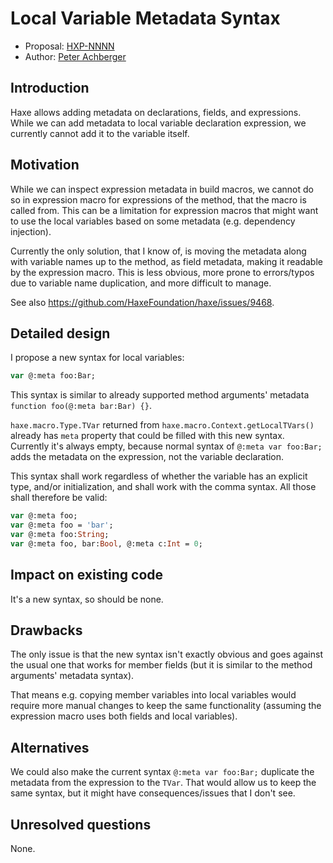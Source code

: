 # Local Variable Metadata Syntax

- Proposal: [HXP-NNNN](0000-local-var-metadata.md)
- Author: [Peter Achberger](https://github.com/antriel)

## Introduction

Haxe allows adding metadata on declarations, fields, and expressions. While we can add metadata to local variable declaration expression, we currently cannot add it to the variable itself.

## Motivation

While we can inspect expression metadata in build macros, we cannot do so in expression macro for expressions of the method, that the macro is called from.
This can be a limitation for expression macros that might want to use the local variables based on some metadata (e.g. dependency injection).

Currently the only solution, that I know of, is moving the metadata along with variable names up to the method, as field metadata, making it readable by the expression macro.
This is less obvious, more prone to errors/typos due to variable name duplication, and more difficult to manage.

See also https://github.com/HaxeFoundation/haxe/issues/9468.

## Detailed design

I propose a new syntax for local variables:

```haxe
var @:meta foo:Bar;
```

This syntax is similar to already supported method arguments' metadata `function foo(@:meta bar:Bar) {}`.

`haxe.macro.Type.TVar` returned from `haxe.macro.Context.getLocalTVars()` already has `meta` property that could be filled with this new syntax. Currently it's always empty, because normal syntax of `@:meta var foo:Bar;` adds the metadata on the expression, not the variable declaration.

This syntax shall work regardless of whether the variable has an explicit type, and/or initialization, and shall work with the comma syntax. All those shall therefore be valid:

```haxe
var @:meta foo;
var @:meta foo = 'bar';
var @:meta foo:String;
var @:meta foo, bar:Bool, @:meta c:Int = 0;
```

## Impact on existing code

It's a new syntax, so should be none.

## Drawbacks

The only issue is that the new syntax isn't exactly obvious and goes against the usual one that works for member fields (but it is similar to the method arguments' metadata syntax).

That means e.g. copying member variables into local variables would require more manual changes to keep the same functionality (assuming the expression macro uses both fields and local variables).

## Alternatives

We could also make the current syntax `@:meta var foo:Bar;` duplicate the metadata from the expression to the `TVar`. That would allow us to keep the same syntax, but it might have consequences/issues that I don't see.

## Unresolved questions

None.

